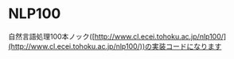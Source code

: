 # NLP100
自然言語処理100本ノック([http://www.cl.ecei.tohoku.ac.jp/nlp100/](http://www.cl.ecei.tohoku.ac.jp/nlp100/))の実装コードになります
